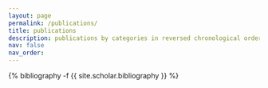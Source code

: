 ```yaml
---
layout: page
permalink: /publications/
title: publications
description: publications by categories in reversed chronological order. 
nav: false
nav_order: 
---
```

<!-- _pages/publications.md -->
<div class="publications">

{% bibliography -f {{ site.scholar.bibliography }} %}

</div>
